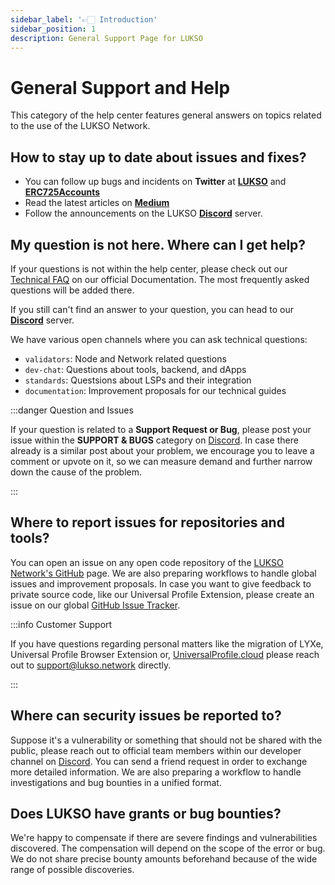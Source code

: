 ```yaml
---
sidebar_label: '👉🏻 Introduction'
sidebar_position: 1
description: General Support Page for LUKSO
---
```


# General Support and Help

This category of the help center features general answers on topics related to the use of the LUKSO Network.

## How to stay up to date about issues and fixes?

- You can follow up bugs and incidents on **Twitter** at [**LUKSO**](https://twitter.com/lukso_io) and [**ERC725Accounts**](https://twitter.com/ERC725Account)
- Read the latest articles on [**Medium**](https://medium.com/lukso)
- Follow the announcements on the LUKSO [**Discord**](https://discord.gg/lukso) server.

## My question is not here. Where can I get help?

If your questions is not within the help center, please check out our [Technical FAQ](https://docs.lukso.tech/) on our official Documentation.
The most frequently asked questions will be added there.

If you still can't find an answer to your question, you can head to our [**Discord**](https://discord.gg/lukso) server.

We have various open channels where you can ask technical questions:

- `validators`: Node and Network related questions
- `dev-chat`: Questions about tools, backend, and dApps
- `standards`: Questsions about LSPs and their integration
- `documentation`: Improvement proposals for our technical guides

:::danger Question and Issues

If your question is related to a **Support Request or Bug**, please post your issue within the **SUPPORT & BUGS** category on [Discord](https://discord.gg/lukso).
In case there already is a similar post about your problem, we encourage you to leave a comment or upvote on it, so we can measure demand and further narrow down the cause of the problem.

:::

## Where to report issues for repositories and tools?

You can open an issue on any open code repository of the [LUKSO Network's GitHub](https://github.com/lukso-network) page. We are also preparing workflows to handle global issues and improvement proposals. In case you want to give feedback to private source code, like our Universal Profile Extension, please create an issue on our global [GitHub Issue Tracker](https://github.com/lukso-network/issue-tracker).

:::info Customer Support

If you have questions regarding personal matters like the migration of LYXe, Universal Profile Browser Extension or, [UniversalProfile.cloud](https://universalprofile.cloud/) please reach out to [support@lukso.network](mailto:support@lukso.network) directly.

:::

## Where can security issues be reported to?

Suppose it's a vulnerability or something that should not be shared with the public, please reach out to official team members within our developer channel on [Discord](https://discord.gg/lukso). You can send a friend request in order to exchange more detailed information. We are also preparing a workflow to handle investigations and bug bounties in a unified format.

## Does LUKSO have grants or bug bounties?

We're happy to compensate if there are severe findings and vulnerabilities discovered. The compensation will depend on the scope of the error or bug. We do not share precise bounty amounts beforehand because of the wide range of possible discoveries.

